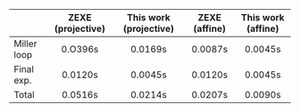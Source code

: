 |               | ZEXE (projective) | This work (projective) | ZEXE (affine) | This work (affine) |
| ------------- |:-----------------:|:----------------------:|:-------------:|:------------------:|
| Miller loop   | 0.O396s           | 0.0169s                | 0.0087s       | 0.0045s            |
| Final exp.    | 0.0120s           | 0.0045s                | 0.0120s       | 0.0045s            |
| Total         | 0.0516s           | 0.0214s                | 0.0207s       | 0.0090s            |
